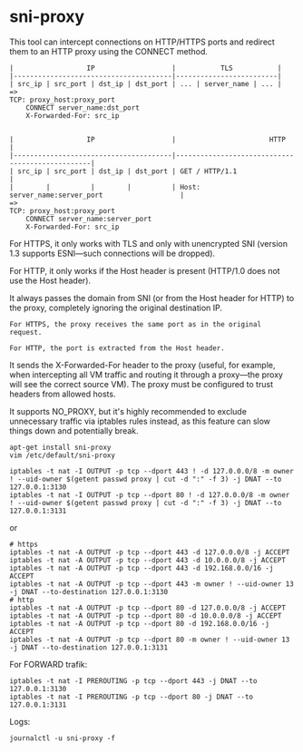 # sni-proxy

This tool can intercept connections on HTTP/HTTPS ports and redirect them to an HTTP proxy using the CONNECT method.


```
|                  IP                   |           TLS           |
|---------------------------------------|-------------------------|
| src_ip | src_port | dst_ip | dst_port | ... | server_name | ... |
=>
TCP: proxy_host:proxy_port
    CONNECT server_name:dst_port
    X-Forwarded-For: src_ip


|                  IP                   |                       HTTP                      |
|---------------------------------------|-------------------------------------------------|
| src_ip | src_port | dst_ip | dst_port | GET / HTTP/1.1                                  |
|        |          |        |          | Host: server_name:server_port                   |
=>
TCP: proxy_host:proxy_port
    CONNECT server_name:server_port
    X-Forwarded-For: src_ip

```
For HTTPS, it only works with TLS and only with unencrypted SNI (version 1.3 supports ESNI—such connections will be dropped).

For HTTP, it only works if the Host header is present (HTTP/1.0 does not use the Host header).

It always passes the domain from SNI (or from the Host header for HTTP) to the proxy, completely ignoring the original destination IP.

    For HTTPS, the proxy receives the same port as in the original request.

    For HTTP, the port is extracted from the Host header.

It sends the X-Forwarded-For header to the proxy (useful, for example, when intercepting all VM traffic and routing it through a proxy—the proxy will see the correct source VM). The proxy must be configured to trust headers from allowed hosts.

It supports NO_PROXY, but it's highly recommended to exclude unnecessary traffic via iptables rules instead, as this feature can slow things down and potentially break.


```
apt-get install sni-proxy
vim /etc/default/sni-proxy
```
```
iptables -t nat -I OUTPUT -p tcp --dport 443 ! -d 127.0.0.0/8 -m owner ! --uid-owner $(getent passwd proxy | cut -d ":" -f 3) -j DNAT --to 127.0.0.1:3130
iptables -t nat -I OUTPUT -p tcp --dport 80 ! -d 127.0.0.0/8 -m owner ! --uid-owner $(getent passwd proxy | cut -d ":" -f 3) -j DNAT --to 127.0.0.1:3131
```
or
```
# https
iptables -t nat -A OUTPUT -p tcp --dport 443 -d 127.0.0.0/8 -j ACCEPT
iptables -t nat -A OUTPUT -p tcp --dport 443 -d 10.0.0.0/8 -j ACCEPT
iptables -t nat -A OUTPUT -p tcp --dport 443 -d 192.168.0.0/16 -j ACCEPT
iptables -t nat -A OUTPUT -p tcp --dport 443 -m owner ! --uid-owner 13 -j DNAT --to-destination 127.0.0.1:3130
# http
iptables -t nat -A OUTPUT -p tcp --dport 80 -d 127.0.0.0/8 -j ACCEPT
iptables -t nat -A OUTPUT -p tcp --dport 80 -d 10.0.0.0/8 -j ACCEPT
iptables -t nat -A OUTPUT -p tcp --dport 80 -d 192.168.0.0/16 -j ACCEPT
iptables -t nat -A OUTPUT -p tcp --dport 80 -m owner ! --uid-owner 13 -j DNAT --to-destination 127.0.0.1:3131
```

For FORWARD trafik:
```
iptables -t nat -I PREROUTING -p tcp --dport 443 -j DNAT --to 127.0.0.1:3130
iptables -t nat -I PREROUTING -p tcp --dport 80 -j DNAT --to 127.0.0.1:3131
```

Logs:
```
journalctl -u sni-proxy -f
```

